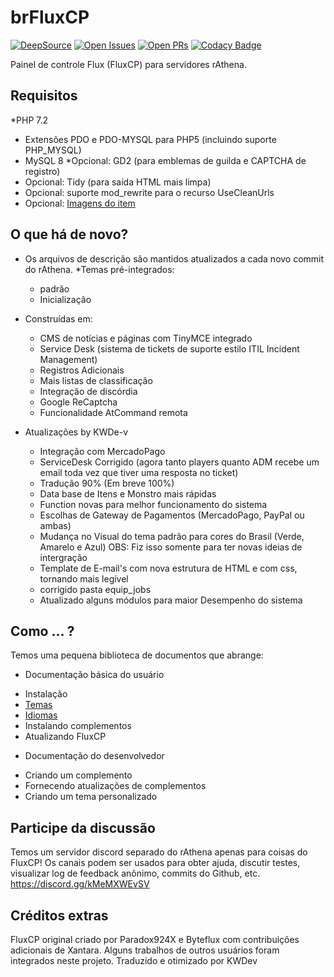 brFluxCP
======
[![DeepSource](https://app.deepsource.com/gh/rathena/FluxCP.svg/?label=active+issues&show_trend=true&token=nhkIfid6qRIZxl2INWaaV4Qb)](https://app.deepsource.com/gh/rathena/FluxCP/?ref=repository-badge)
[![Open Issues](https://img.shields.io/github/issues/rathena/FluxCP.svg?logo=github&logoWidth=18&color=yellow)](https://lgtm.com/projects/g/rathena/FluxCP/alerts/)
[![Open PRs](https://img.shields.io/github/issues-pr/rathena/FluxCP.svg?logo=github&logoWidth=18&color=blue)](https://lgtm.com/projects/g/rathena/FluxCP/alerts/)
[![Codacy Badge](https://app.codacy.com/project/badge/Grade/4d1c0a43c0864764b3d3dc5ed2d93192)](https://www.codacy.com/gh/rathena/FluxCP/dashboard?utm_source=github.com&amp;utm_medium=referral&amp;utm_content=rathena/FluxCP&amp;utm_campaign=Badge_Grade)

Painel de controle Flux (FluxCP) para servidores rAthena.

Requisitos
---------
*PHP 7.2
* Extensões PDO e PDO-MYSQL para PHP5 (incluindo suporte PHP_MYSQL)
* MySQL 8
*Opcional: GD2 (para emblemas de guilda e CAPTCHA de registro)
* Opcional: Tidy (para saída HTML mais limpa)
* Opcional: suporte mod_rewrite para o recurso UseCleanUrls
* Opcional: [Imagens do item](http://rathena.org/board/files/file/2509-item-images/)


O que há de novo?
---------
* Os arquivos de descrição são mantidos atualizados a cada novo commit do rAthena.
*Temas pré-integrados:
  - padrão
  - Inicialização

* Construídas em:
  - CMS de notícias e páginas com TinyMCE integrado
  - Service Desk (sistema de tickets de suporte estilo ITIL Incident Management)
  - Registros Adicionais
  - Mais listas de classificação
  - Integração de discórdia
  - Google ReCaptcha
  - Funcionalidade AtCommand remota

* Atualizações by KWDe-v

  - Integração com MercadoPago
  - ServiceDesk Corrigido (agora tanto players quanto ADM recebe um email toda vez que tiver uma resposta no ticket)
  - Tradução 90% (Em breve 100%)
  - Data base de Itens e Monstro mais rápidas
  - Function novas para melhor funcionamento do sistema
  - Escolhas de Gateway de Pagamentos (MercadoPago, PayPal ou ambas)
  - Mudança no Visual do tema padrão para cores do Brasil (Verde, Amarelo e Azul) OBS: Fiz isso somente para ter novas ideias de intergração
  - Template de E-mail's com nova estrutura de HTML e com css, tornando mais legível
  - corrigido pasta equip_jobs
  - Atualizado alguns módulos para maior Desempenho do sistema


Como ... ?
---------
Temos uma pequena biblioteca de documentos que abrange:
* Documentação básica do usuário
 - Instalação
 - [Temas](https://github.com/KWDe-v/brFluxCP2024/blob/master/doc/user_theme.md)
 - [Idiomas](https://github.com/KWDe-v/brFluxCP2024/blob/master/doc/user_lang.md)
 - Instalando complementos
 - Atualizando FluxCP

* Documentação do desenvolvedor
 - Criando um complemento
 - Fornecendo atualizações de complementos
 - Criando um tema personalizado


Participe da discussão
---------
Temos um servidor discord separado do rAthena apenas para coisas do FluxCP!
Os canais podem ser usados ​​para obter ajuda, discutir testes, visualizar log de feedback anônimo, commits do Github, etc.
https://discord.gg/kMeMXWEvSV


Créditos extras
---------
FluxCP original criado por Paradox924X e Byteflux com contribuições adicionais de Xantara.
Alguns trabalhos de outros usuários foram integrados neste projeto.
Traduzido e otimizado por KWDev
